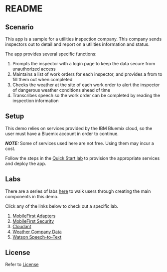 # README


## Scenario

This app is a sample for a utilities inspection company. This company sends inspectors out to detail and report on a utilities information and status.

The app provides several specific functions:

1. Prompts the inspector with a login page to keep the data secure from unauthorized access
2. Maintains a list of work orders for each inspector, and provides a from to fill them out when completed
3. Checks the weather at the site of each work order to alert the inspector of dangerous weather conditions ahead of time
4. Transcribes speech so the work order can be completed by reading the inspection information

## Setup

This demo relies on services provided by the IBM Bluemix cloud, so the user must have a Bluemix account in order to continue.

***NOTE:*** Some of services used here are not free. Using them may incur a cost.

Follow the steps in the [Quick Start lab](https://github.ibm.com/cord-americas/utilities-demo/blob/labs/labs/2.%20quick-start.md) to provision the appropriate services and deploy the app.

## Labs

There are a series of labs [here](https://github.ibm.com/cord-americas/utilities-demo/tree/labs/labs) to walk users through creating the main components in this demo.

Click any of the links below to check out a specific lab.

1. [MobileFirst Adapters](/labs/3.%20adapters.md)
2. [MobileFirst Security](/labs/4.%20security.md)
3. [Cloudant](labs/3.1%20Creating%20a%20Cloudant%20Adapter.md)
4. [Weather Company Data](/labs/3.2%20Working%20with%20Weather%20Company%20Data%20.md)
5. [Watson Speech-to-Text](/labs/5.%20Adding%20Watson%20Speech%20to%20Text.md)


## License

Refer to [License](./License.md)
